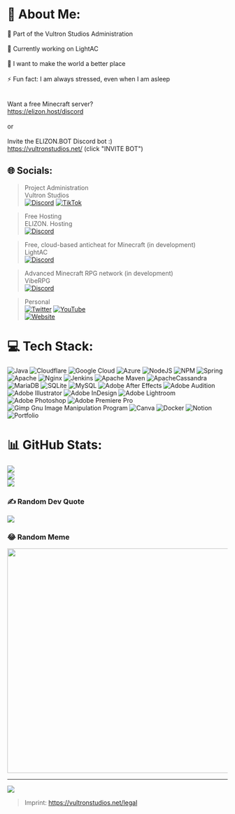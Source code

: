 # 💫 About Me:
🔭 Part of the Vultron Studios Administration<br><br>👯 Currently working on LightAC<br><br>🤝 I want to make the world a better place<br><br>⚡ Fun fact: I am always stressed, even when I am asleep<br><br><br>Want a free Minecraft server?<br>https://elizon.host/discord<br><br>or<br><br>Invite the ELIZON.BOT Discord bot :)<br>https://vultronstudios.net/ (click "INVITE BOT")


## 🌐 Socials:
> Project Administration     
> Vultron Studios      
[![Discord](https://img.shields.io/badge/Discord-%237289DA.svg?logo=discord&logoColor=white)](htttps://vultronstudios.net/discord)
[![TikTok](https://img.shields.io/badge/TikTok-%23000000.svg?logo=TikTok&logoColor=white)](https://tiktok.com/@vultronstudios)

> Free Hosting     
> ELIZON. Hosting      
[![Discord](https://img.shields.io/badge/Discord-%237289DA.svg?logo=discord&logoColor=white)](htttps://elizon.host/discord)

> Free, cloud-based anticheat for Minecraft (in development)     
> LightAC      
[![Discord](https://img.shields.io/badge/Discord-%237289DA.svg?logo=discord&logoColor=white)](htttps://discord.gg/Pf7xaqbBPD)

> Advanced Minecraft RPG network (in development)     
> VibeRPG     
[![Discord](https://img.shields.io/badge/Discord-%237289DA.svg?logo=discord&logoColor=white)](htttps://discord.gg/dVcc4uuAyw)

> Personal      
[![Twitter](https://img.shields.io/badge/Twitter-%231DA1F2.svg?logo=Twitter&logoColor=white)](https://twitter.com/realPlocki)
[![YouTube](https://img.shields.io/badge/YouTube-%23FF0000.svg?logo=YouTube&logoColor=white)](https://youtube.com/c/plocki)     
[![Website](https://img.shields.io/website?color=blue&down_color=red&down_message=offline&style=for-the-badge&up_color=green&up_message=online&url=https%3A%2F%2Fplocki.co)](https://plocki.co)

# 💻 Tech Stack:
![Java](https://img.shields.io/badge/java-%23ED8B00.svg?style=for-the-badge&logo=java&logoColor=white) ![Cloudflare](https://img.shields.io/badge/Cloudflare-F38020?style=for-the-badge&logo=Cloudflare&logoColor=white) ![Google Cloud](https://img.shields.io/badge/Google%20Cloud-%234285F4.svg?style=for-the-badge&logo=google-cloud&logoColor=white) ![Azure](https://img.shields.io/badge/azure-%230072C6.svg?style=for-the-badge&logo=azure-devops&logoColor=white) ![NodeJS](https://img.shields.io/badge/node.js-6DA55F?style=for-the-badge&logo=node.js&logoColor=white) ![NPM](https://img.shields.io/badge/NPM-%23000000.svg?style=for-the-badge&logo=npm&logoColor=white) ![Spring](https://img.shields.io/badge/spring-%236DB33F.svg?style=for-the-badge&logo=spring&logoColor=white) ![Apache](https://img.shields.io/badge/apache-%23D42029.svg?style=for-the-badge&logo=apache&logoColor=white) ![Nginx](https://img.shields.io/badge/nginx-%23009639.svg?style=for-the-badge&logo=nginx&logoColor=white) ![Jenkins](https://img.shields.io/badge/jenkins-%232C5263.svg?style=for-the-badge&logo=jenkins&logoColor=white) ![Apache Maven](https://img.shields.io/badge/Apache%20Maven-C71A36?style=for-the-badge&logo=Apache%20Maven&logoColor=white) ![ApacheCassandra](https://img.shields.io/badge/cassandra-%231287B1.svg?style=for-the-badge&logo=apache-cassandra&logoColor=white) ![MariaDB](https://img.shields.io/badge/MariaDB-003545?style=for-the-badge&logo=mariadb&logoColor=white) ![SQLite](https://img.shields.io/badge/sqlite-%2307405e.svg?style=for-the-badge&logo=sqlite&logoColor=white) ![MySQL](https://img.shields.io/badge/mysql-%2300f.svg?style=for-the-badge&logo=mysql&logoColor=white) ![Adobe After Effects](https://img.shields.io/badge/Adobe%20After%20Effects-9999FF.svg?style=for-the-badge&logo=Adobe%20After%20Effects&logoColor=white) ![Adobe Audition](https://img.shields.io/badge/Adobe%20Audition-9999FF.svg?style=for-the-badge&logo=Adobe%20Audition&logoColor=white) ![Adobe Illustrator](https://img.shields.io/badge/adobeillustrator-%23FF9A00.svg?style=for-the-badge&logo=adobeillustrator&logoColor=white) ![Adobe InDesign](https://img.shields.io/badge/Adobe%20InDesign-49021F?style=for-the-badge&logo=adobeindesign&logoColor=white) ![Adobe Lightroom](https://img.shields.io/badge/Adobe%20Lightroom-31A8FF.svg?style=for-the-badge&logo=Adobe%20Lightroom&logoColor=white) ![Adobe Photoshop](https://img.shields.io/badge/adobephotoshop-%2331A8FF.svg?style=for-the-badge&logo=adobephotoshop&logoColor=white) ![Adobe Premiere Pro](https://img.shields.io/badge/Adobe%20Premiere%20Pro-9999FF.svg?style=for-the-badge&logo=Adobe%20Premiere%20Pro&logoColor=white) ![Gimp Gnu Image Manipulation Program](https://img.shields.io/badge/Gimp-657D8B?style=for-the-badge&logo=gimp&logoColor=FFFFFF) ![Canva](https://img.shields.io/badge/Canva-%2300C4CC.svg?style=for-the-badge&logo=Canva&logoColor=white) ![Docker](https://img.shields.io/badge/docker-%230db7ed.svg?style=for-the-badge&logo=docker&logoColor=white) ![Notion](https://img.shields.io/badge/Notion-%23000000.svg?style=for-the-badge&logo=notion&logoColor=white) ![Portfolio](https://img.shields.io/badge/Portfolio-%23000000.svg?style=for-the-badge&logo=firefox&logoColor=#FF7139)
# 📊 GitHub Stats:
![](https://github-readme-stats.vercel.app/api?username=officialPlocki&theme=dracula&hide_border=false&include_all_commits=true&count_private=true)<br/>
![](https://github-readme-streak-stats.herokuapp.com/?user=officialPlocki&theme=dracula&hide_border=false)<br/>
![](https://github-readme-stats.vercel.app/api/top-langs/?username=officialPlocki&theme=dracula&hide_border=false&include_all_commits=true&count_private=true&layout=compact)

### ✍️ Random Dev Quote
![](https://quotes-github-readme.vercel.app/api?type=vetical&theme=dark)

### 😂 Random Meme
<img src="https://zoomer-food.efskap.workers.dev/" width="512px"/>

---
[![](https://visitcount.itsvg.in/api?id=officialPlocki&icon=1&color=6)](https://visitcount.itsvg.in)

> Imprint: https://vultronstudios.net/legal
<!-- Proudly created with GPRM ( https://gprm.itsvg.in ) -->
